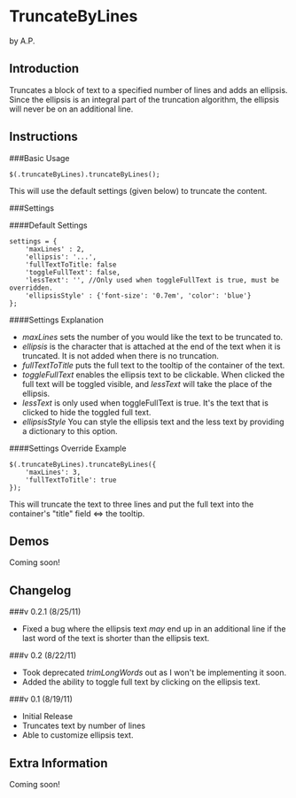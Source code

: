 TruncateByLines
===============

by A.P.

Introduction
------------

Truncates a block of text to a specified number of lines and adds an ellipsis. Since the ellipsis is an integral part of the truncation algorithm, the ellipsis will never be on an additional line.

Instructions
------------

###Basic Usage

	$(.truncateByLines).truncateByLines();

This will use the default settings (given below) to truncate the content.

###Settings

####Default Settings

	settings = {
		'maxLines' : 2,
		'ellipsis': '...',
		'fullTextToTitle: false
		'toggleFullText': false,
		'lessText': '', //Only used when toggleFullText is true, must be overridden.
		'ellipsisStyle' : {'font-size': '0.7em', 'color': 'blue'}
	};

####Settings Explanation

* *maxLines* sets the number of you would like the text to be truncated to.
* *ellipsis* is the character that is attached at the end of the text when it is truncated. It is not added when there is no truncation.
* *fullTextToTitle* puts the full text to the tooltip of the container of the text.
* *toggleFullText* enables the ellipsis text to be clickable. When clicked the full text will be toggled visible, and *lessText* will take the place of the ellipsis.
* *lessText* is only used when toggleFullText is true. It's the text that is clicked to hide the toggled full text.
* *ellipsisStyle* You can style the ellipsis text and the less text by providing a dictionary to this option.

####Settings Override Example

	$(.truncateByLines).truncateByLines({
		'maxLines': 3,
		'fullTextToTitle': true
	});

This will truncate the text to three lines and put the full text into the container's "title" field <=> the tooltip.

Demos
-----

Coming soon!

Changelog
---------

###v 0.2.1 (8/25/11)

* Fixed a bug where the ellipsis text _may_ end up in an additional line if the last word of the text is shorter than the ellipsis text.

###v 0.2 (8/22/11)

* Took deprecated _trimLongWords_ out as I won't be implementing it soon.
* Added the ability to toggle full text by clicking on the ellipsis text.

###v 0.1 (8/19/11)

* Initial Release
* Truncates text by number of lines
* Able to customize ellipsis text.

Extra Information
-----------------

Coming soon!

